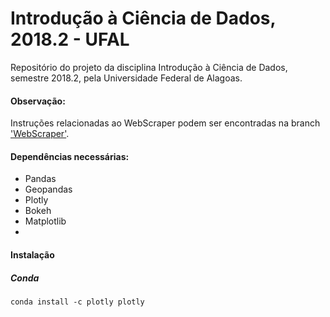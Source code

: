 # Introdução à Ciência de Dados, 2018.2 - UFAL
Repositório do projeto da disciplina Introdução à Ciência de Dados, semestre 2018.2, pela Universidade Federal de Alagoas. 

#### Observação:
Instruções relacionadas ao WebScraper podem ser encontradas na branch ['WebScraper']("https://github.com/victoraccete/ICD_20182/tree/webScraper").

#### Dependências necessárias:
- Pandas
- Geopandas
- Plotly
- Bokeh
- Matplotlib
- 
#### Instalação
##### Conda
```
conda install -c plotly plotly 
```
